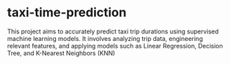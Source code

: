 # taxi-time-prediction
This project aims to accurately predict taxi trip durations using supervised machine learning models. It involves analyzing trip data, engineering relevant features, and applying models such as Linear Regression, Decision Tree, and K-Nearest Neighbors (KNN)
